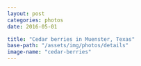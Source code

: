 ```yaml
---
layout: post
categories: photos
date: 2016-05-01

title: "Cedar berries in Muenster, Texas"
base-path: "/assets/img/photos/details"
image-name: "cedar-berries"
---
```


